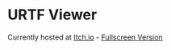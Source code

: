 ﻿# URTF Viewer

 Currently hosted at [Itch.io](https://x3rt.itch.io/urtf-viewer) -
 [Fullscreen Version](https://itch.io/embed-upload/9029021?color=000000)
